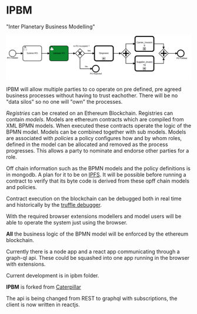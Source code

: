 # IPBM

"Inter Planetary Business Modelling"

![bpmn model](Screenshot%20from%202019-04-27%2012-53-12.png)

IPBM will allow multiple parties to co operate on pre defined, pre agreed business processes without having to trust eachother.  There will be no "data silos" so no one will "own" the processes.

*Registries* can be created on an Ethereum Blockchain.  Registries can contain *models*.  Models are ethereum contracts which are compiled from XML BPMN models.  When executed these contracts operate the logic of the BPMN model.  Models can be combined together with sub models.  Models are associated with *policies* a policy configures how and by whom roles, defined in the model can be allocated and removed as the process progresses.  This allows a party to nominate and endorse other parties for a role.

Off chain information such as the BPMN models and the policy definitions is in mongodb. A plan for it to be on [IPFS](https://ipfs.io/).  It will be possible before running a contract to verify that its byte code is derived from these opff chain models and policies.

Contract execution on the blockchain can be debugged both in real time and historically by the [truffle debugger](https://truffleframework.com/docs/truffle/getting-started/debugging-your-contracts).

With the required browser extensions modellers and model users will be able to operate the system just using the browser.

**All** the business logic of the BPMN model will be enforced by the ethereum blockchain.

Currently there is a node app and a react app communicating through a graph-ql api.  These could be squashed into one app running in the browser with extensions.

Current development is in ipbm folder.

**IPBM** is forked from [Caterpillar](https://github.com/orlenyslp/Caterpillar)

The api is being changed from REST to graphql with subscriptions, the client is now written in reactjs.
